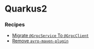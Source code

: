 # Quarkus2

### Recipes
* [Migrate `@GrpcService` To `@GrpcClient`](grpcserviceannotationtogrpcclient.md)
* [Remove `avro-maven-plugin`](removeavromavenplugin.md)

